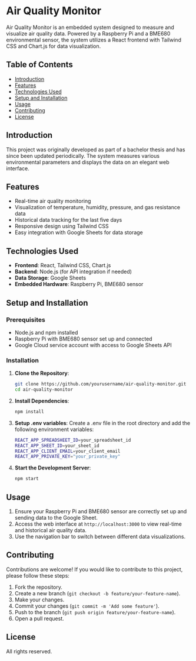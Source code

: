 # Air Quality Monitor

Air Quality Monitor is an embedded system designed to measure and visualize air quality data. Powered by a Raspberry Pi and a BME680 environmental sensor, the system utilizes a React frontend with Tailwind CSS and Chart.js for data visualization.

## Table of Contents
- [Introduction](#introduction)
- [Features](#features)
- [Technologies Used](#technologies-used)
- [Setup and Installation](#setup-and-installation)
- [Usage](#usage)
- [Contributing](#contributing)
- [License](#license)

## Introduction
This project was originally developed as part of a bachelor thesis and has since been updated periodically. The system measures various environmental parameters and displays the data on an elegant web interface.

## Features
- Real-time air quality monitoring
- Visualization of temperature, humidity, pressure, and gas resistance data
- Historical data tracking for the last five days
- Responsive design using Tailwind CSS
- Easy integration with Google Sheets for data storage

## Technologies Used
- **Frontend**: React, Tailwind CSS, Chart.js
- **Backend**: Node.js (for API integration if needed)
- **Data Storage**: Google Sheets
- **Embedded Hardware**: Raspberry Pi, BME680 sensor

## Setup and Installation

### Prerequisites
- Node.js and npm installed
- Raspberry Pi with BME680 sensor set up and connected
- Google Cloud service account with access to Google Sheets API

### Installation

1. **Clone the Repository**:
   ```bash
   git clone https://github.com/yourusername/air-quality-monitor.git
   cd air-quality-monitor

2. **Install Dependencies**:
    ```bash
    npm install

3. **Setup .env variables**:
    Create a .env file in the root directory and add the following environment variables:
    ```bash
    REACT_APP_SPREADSHEET_ID=your_spreadsheet_id
    REACT_APP_SHEET_ID=your_sheet_id
    REACT_APP_CLIENT_EMAIL=your_client_email
    REACT_APP_PRIVATE_KEY="your_private_key"

4. **Start the Development Server**:
    ```bash
    npm start


## Usage
1. Ensure your Raspberry Pi and BME680 sensor are correctly set up and sending data to the Google Sheet.
2. Access the web interface at `http://localhost:3000` to view real-time and historical air quality data.
3. Use the navigation bar to switch between different data visualizations.

## Contributing
Contributions are welcome! If you would like to contribute to this project, please follow these steps:
1. Fork the repository.
2. Create a new branch (`git checkout -b feature/your-feature-name`).
3. Make your changes.
4. Commit your changes (`git commit -m 'Add some feature'`).
5. Push to the branch (`git push origin feature/your-feature-name`).
6. Open a pull request.

## License
All rights reserved.
